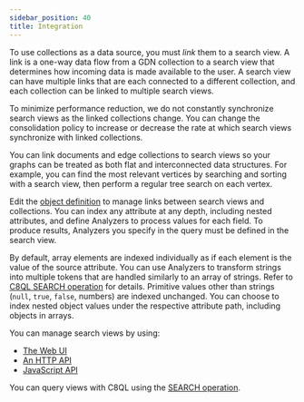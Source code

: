 ```yaml
---
sidebar_position: 40
title: Integration
---
```


To use collections as a data source, you must _link_ them to a search view. A link is a one-way data flow from a GDN collection to a search view that determines how incoming data is made available to the user. A search view can have multiple links that are each connected to a different collection, and each collection can be linked to multiple search views.

To minimize performance reduction, we do not constantly synchronize search views as the linked collections change. You can change the consolidation policy to increase or decrease the rate at which search views synchronize with linked collections.

You can link documents and edge collections to search views so your graphs can be treated as both flat and interconnected data structures. For example, you can find the most relevant vertices by searching and sorting with a search view, then perform a regular tree search on each vertex.

Edit the [object definition](index.md#object-definition) to manage links between search views and collections. You can index any attribute at any depth, including nested attributes, and define Analyzers to process values for each field. To produce results, Analyzers you specify in the query must be defined in the search view.

By default, array elements are indexed individually as if each element is the value of the source attribute. You can use Analyzers to transform strings into multiple tokens that are handled similarly to an array of strings. Refer to [C8QL SEARCH operation](../../queryworkers/c8ql/operations/search.md) for details. Primitive values other than strings (`null`, `true`, `false`, numbers) are indexed unchanged. You can choose to index nested object values under the respective attribute path, including objects in arrays.

You can manage search views by using:

- [The Web UI](https://auth-play.macrometa.io/)
- [An HTTP API](https://www.macrometa.com/docs/api/)
- [JavaScript API](https://github.com/Macrometacorp/jsC8)

You can query views with C8QL using the [SEARCH operation](../../queryworkers/c8ql/operations/search).
